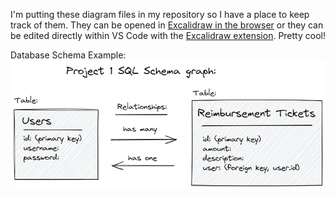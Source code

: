 I'm putting these diagram files in my repository so I have a place to keep track of them. They can be opened in [Excalidraw in the browser](https://excalidraw.com/) or they can be edited directly within VS Code with the [Excalidraw extension](https://marketplace.visualstudio.com/items?itemName=telesoho.excalidraw-editor-cj). Pretty cool!

Database Schema Example:
![](db-schema.png)